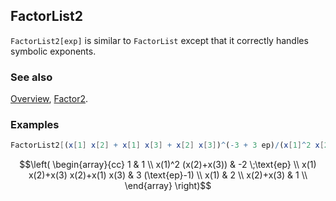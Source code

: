 ## FactorList2

`FactorList2[exp]` is similar to `FactorList` except that it correctly handles symbolic exponents.

### See also

[Overview](Extra/FeynCalc.md), [Factor2](Factor2.md).

### Examples

```mathematica
FactorList2[(x[1] x[2] + x[1] x[3] + x[2] x[3])^(-3 + 3 ep)/(x[1]^2 x[2] + x[1]^2 x[3])^(-1 + 2 ep)]
```

$$\left(
\begin{array}{cc}
 1 & 1 \\
 x(1)^2 (x(2)+x(3)) & -2 \;\text{ep} \\
 x(1) x(2)+x(3) x(2)+x(1) x(3) & 3 (\text{ep}-1) \\
 x(1) & 2 \\
 x(2)+x(3) & 1 \\
\end{array}
\right)$$